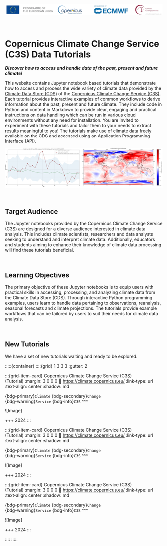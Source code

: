 ![logo](./LogoLine_EC_Cop_ECMWF.png)

<br>

# Copernicus Climate Change Service (C3S) Data Tutorials

**_Discover how to access and handle data of the past, present and future climate!_**

This website contains Jupyter notebook based tutorials that demonstrate how to access and process the wide variety of climate data provided by the [Climate Data Store (CDS)](https://cds.climate.copernicus.eu/) of the [Copernicus Climate Change Service (C3S)](https://climate.copernicus.eu/). Each tutorial provides interactive examples of common workflows to derive information about the past, present and future climate. They include code in Python and content in Markdown to provide clear, engaging and practical instructions on data handling which can be run in various cloud environments without any need for installation. You are invited to experiment with these tutorials and tailor them to your needs to extract results meaningful to you! The tutorials make use of climate data freely available on the CDS and accessed using an Application Programming Interface (API).

![banner02](./img/C3S_jupyterbook_banner_v01.png)

<br>

## Target Audience

The Jupyter notebooks provided by the Copernicus Climate Change Service (C3S) are designed for a diverse audience interested in climate data analysis. This includes climate scientists, researchers and data analysts seeking to understand and interpret climate data. Additionally, educators and students aiming to enhance their knowledge of climate data processing will find these tutorials beneficial.

<br>

## Learning Objectives

The primary objective of these Jupyter notebooks is to equip users with practical skills in accessing, processing, and analyzing climate data from the Climate Data Store (CDS). Through interactive Python programming examples, users learn to handle data pertaining to observations, reanalysis, seasonal forecasts and climate projections. The tutorials provide example workflows that can be tailored by users to suit their needs for climate data analysis. 

<br>

## New Tutorials

We have a set of new tutorials waiting and ready to be explored. 


:::::{container}
::::{grid} 1 3 3 3
:gutter: 2

:::{grid-item-card} Copernicus Climate Change Service (C3S) <br> (Tutorial)
:margin: 3 0 0 0
:link: https://climate.copernicus.eu/
:link-type: url
:text-align: center
:shadow: md

{bdg-primary}`Climate`
{bdg-secondary}`Change`
<br>
{bdg-warning}`Service`
{bdg-info}`C3S`
^^^

![Image]

+++
2024
:::

:::{grid-item-card} Copernicus Climate Change Service (C3S) <br> (Tutorial)
:margin: 3 0 0 0
:link: https://climate.copernicus.eu/
:link-type: url
:text-align: center
:shadow: md

{bdg-primary}`Climate`
{bdg-secondary}`Change`
<br>
{bdg-warning}`Service`
{bdg-info}`C3S`
^^^

![Image]

+++
2024
:::

:::{grid-item-card} Copernicus Climate Change Service (C3S) <br> (Tutorial)
:margin: 3 0 0 0
:link: https://climate.copernicus.eu/
:link-type: url
:text-align: center
:shadow: md

{bdg-primary}`Climate`
{bdg-secondary}`Change`
<br>
{bdg-warning}`Service`
{bdg-info}`C3S`
^^^

![Image]

+++
2024
:::

::::
:::::
